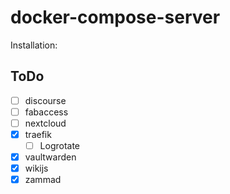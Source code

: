 # docker-compose-server

Installation:  

## ToDo

- [ ] discourse
- [ ] fabaccess
- [ ] nextcloud
- [x] traefik
  - [ ] Logrotate
- [x] vaultwarden
- [x] wikijs
- [x] zammad